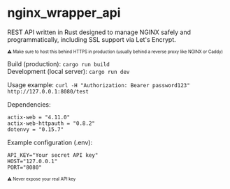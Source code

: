 # nginx_wrapper_api
REST API written in Rust designed to manage NGINX safely and programmatically, including SSL support via Let's Encrypt.

<sub><sup>⚠️ Make sure to host this behind HTTPS in production (usually behind a reverse proxy like NGINX or Caddy)</sup></sub>

Build (production): `cargo run build`  
Development (local server): `cargo run dev`

Usage example: `curl -H "Authorization: Bearer password123" http://127.0.0.1:8080/test`

Dependencies:
```
actix-web = "4.11.0"
actix-web-httpauth = "0.8.2"
dotenvy = "0.15.7"
```

Example configuration (.env):

```
API_KEY="Your secret API key"
HOST="127.0.0.1"
PORT="8080"
```
<sub><sup>⚠️ Never expose your real API key</sup></sub>